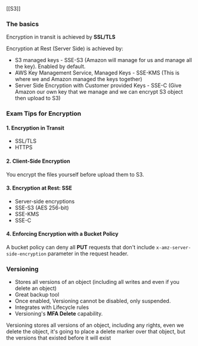 [[S3]]
### The basics

Encryption in transit is achieved by **SSL/TLS**

Encryption at Rest (Server Side) is achieved by:
- S3 managed keys - SSE-S3 (Amazon will manage for us and manage all the key). Enabled by default.
- AWS Key Management Service, Managed Keys - SSE-KMS (This is where we and Amazon managed the keys together)
- Server Side Encryption with Customer provided Keys - SSE-C (Give Amazon our own key that we manage and we can encrypt S3 object then upload to S3)

### Exam Tips for Encryption

#### 1.  Encryption in Transit
- SSL/TLS
- HTTPS
#### 2. Client-Side Encryption

You encrypt the files yourself before upload them to S3.

#### 3. Encryption at Rest: SSE

- Server-side encryptions
- SSE-S3 (AES 256-bit)
- SSE-KMS
- SSE-C
#### 4. Enforcing Encryption with a Bucket Policy

A bucket policy can deny all **PUT** requests that don't include `x-amz-server-side-encryption` parameter in the request header.


### Versioning

- Stores all versions of an object (including all writes and even if you delete an object)
- Great backup tool
- Once enabled, Versioning cannot be disabled, only suspended.
- Integrates with Lifecycle rules
- Versioning's **MFA Delete** capability.

Versioning stores all versions of an object, including any rights, even we delete the object, it's going to place a delete marker over that object, but the versions that existed before it will exist